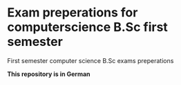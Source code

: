 # Exam preperations for computerscience B.Sc first semester
First semester computer science B.Sc exams preperations

__**This repository is in German**__

